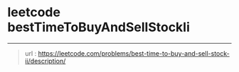 # leetcode bestTimeToBuyAndSellStockIi
---
> url : https://leetcode.com/problems/best-time-to-buy-and-sell-stock-ii/description/
